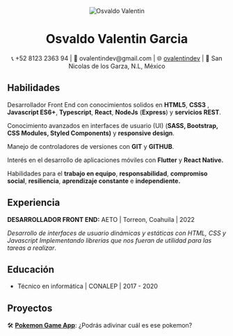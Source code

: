 <div align="center">
  <img src="https://i.imgur.com/JNmesUp.png" alt="Osvaldo Valentin" />
  <h1>Osvaldo Valentin Garcia</h1>
  <div>
    📞 +52 8123 2363 94 | 📧 ovalentindev@gmail.com | 🌐 <a href="https://ovalentindev.vercel.app/">ovalentindev</a> | 📌 San Nicolas de los Garza, N.L, México
  </div>
</div>

## Habilidades

Desarrollador Front End con conocimientos solidos en **HTML5**, **CSS3** , **Javascript ES6+**,  **Typescript**, **React**, **NodeJs** (**Express**) y **servicios REST**.

Conocimiento avanzados en interfaces de usuario (UI) (**SASS, Bootstrap, CSS Modules, Styled Components)** y **responsive design**.

Manejo de controladores de versiones con **GIT** y **GITHUB**.

Interés  en el desarrollo de aplicaciones móviles con **Flutter** y **React Native.**

Habilidades para el **trabajo en equipo**, **responsabilidad**, **compromiso social**, **resiliencia**, **aprendizaje constante** e **independiente.**

## Experiencia

**DESARROLLADOR FRONT END:** AETO | Torreon, Coahuila | 2022

*Desarrollo de interfaces de usuario dinámicas y estáticas con HTML, CSS y Javascript  Implementando librerias que nos fueran de utilidad para las tareas a realizar*.

## Educación

- Técnico en informática | CONALEP | 2017 - 2020

## Proyectos

🛠 **[Pokemon Game App](https://valentin-pokemon-app.netlify.app/)**: ¿Podrás adivinar cuál es ese pokemon?
